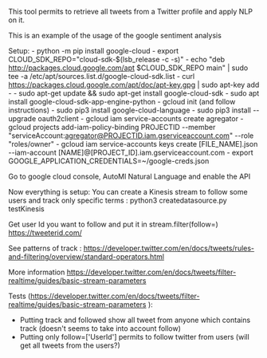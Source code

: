 This tool permits to retrieve all tweets from a Twitter profile and apply NLP on it.


This is an example of the usage of the google sentiment analysis


Setup:
	- python -m pip install google-cloud
	- export CLOUD_SDK_REPO="cloud-sdk-$(lsb_release -c -s)"
	- echo "deb http://packages.cloud.google.com/apt $CLOUD_SDK_REPO main" | sudo tee -a /etc/apt/sources.list.d/google-cloud-sdk.list
	- curl https://packages.cloud.google.com/apt/doc/apt-key.gpg | sudo apt-key add -
	- sudo apt-get update && sudo apt-get install google-cloud-sdk
	- sudo apt install google-cloud-sdk-app-engine-python
	- gcloud init (and follow instructions)
	- sudo pip3 install google-cloud-language
	- sudo pip3 install --upgrade oauth2client
	- gcloud iam service-accounts create agregator
	- gcloud projects add-iam-policy-binding PROJECTID --member "serviceAccount:agregator@PROJECTID.iam.gserviceaccount.com" --role "roles/owner"
	- gcloud iam service-accounts keys create [FILE_NAME].json --iam-account [NAME]@[PROJECT_ID].iam.gserviceaccount.com
	-  export GOOGLE_APPLICATION_CREDENTIALS=~/google-creds.json




Go to google cloud console, AutoMl Natural Language and enable the API


Now everything is setup:
	You can create a Kinesis stream to follow some users and track only specific terms :
	  python3 createdatasource.py testKinesis

Get user Id you want to follow and put it in stream.filter(follow=)
https://tweeterid.com/

See patterns of track :
https://developer.twitter.com/en/docs/tweets/rules-and-filtering/overview/standard-operators.html

More information
https://developer.twitter.com/en/docs/tweets/filter-realtime/guides/basic-stream-parameters


Tests (https://developer.twitter.com/en/docs/tweets/filter-realtime/guides/basic-stream-parameters
):
- Putting track and followed show all tweet from anyone which contains track (doesn't seems to take into account follow)
- Putting only follow=['UserId'] permits to follow twitter from users (will get all tweets from the users?)
